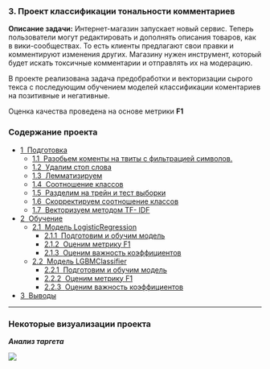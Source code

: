 ### 3. Проект классификации тональности комментариев
**Описание задачи:**
Интернет-магазин запускает новый сервис. Теперь пользователи могут редактировать и дополнять описания товаров, как в вики-сообществах. То есть клиенты предлагают свои правки и комментируют изменения других. Магазину нужен инструмент, который будет искать токсичные комментарии и отправлять их на модерацию.

В проекте реализована задача предобработки и векторизации сырого текса с последующим обучением моделей классификации коментариев на позитивные и негативные. 

Оценка качества проведена на основе метрики  **F1** 

### Содержание проекта
<div class="toc"><ul class="toc-item"><li><span><a href="#Подготовка" data-toc-modified-id="Подготовка-1"><span class="toc-item-num">1&nbsp;&nbsp;</span>Подготовка</a></span><ul class="toc-item"><li><span><a href="#Разобьем-коменты-на-твиты-с-фильтрацией-символов." data-toc-modified-id="Разобьем-коменты-на-твиты-с-фильтрацией-символов.-1.1"><span class="toc-item-num">1.1&nbsp;&nbsp;</span>Разобьем коменты на твиты с фильтрацией символов.</a></span></li><li><span><a href="#Удалим-стоп-слова" data-toc-modified-id="Удалим-стоп-слова-1.2"><span class="toc-item-num">1.2&nbsp;&nbsp;</span>Удалим стоп слова</a></span></li><li><span><a href="#Лемматизируем" data-toc-modified-id="Лемматизируем-1.3"><span class="toc-item-num">1.3&nbsp;&nbsp;</span>Лемматизируем</a></span></li><li><span><a href="#Соотношение-классов" data-toc-modified-id="Соотношение-классов-1.4"><span class="toc-item-num">1.4&nbsp;&nbsp;</span>Соотношение классов</a></span></li><li><span><a href="#Разделим-на-трейн-и-тест-выборки" data-toc-modified-id="Разделим-на-трейн-и-тест-выборки-1.5"><span class="toc-item-num">1.5&nbsp;&nbsp;</span>Разделим на трейн и тест выборки</a></span></li><li><span><a href="#Скорректируем-соотношение-классов" data-toc-modified-id="Скорректируем-соотношение-классов-1.6"><span class="toc-item-num">1.6&nbsp;&nbsp;</span>Скорректируем соотношение классов</a></span></li><li><span><a href="#Векторизуем-методом-TF--IDF" data-toc-modified-id="Векторизуем-методом-TF--IDF-1.7"><span class="toc-item-num">1.7&nbsp;&nbsp;</span>Векторизуем методом TF- IDF</a></span></li></ul></li><li><span><a href="#Обучение" data-toc-modified-id="Обучение-2"><span class="toc-item-num">2&nbsp;&nbsp;</span>Обучение</a></span><ul class="toc-item"><li><span><a href="#Модель-LogisticRegression" data-toc-modified-id="Модель-LogisticRegression-2.1"><span class="toc-item-num">2.1&nbsp;&nbsp;</span>Модель LogisticRegression</a></span><ul class="toc-item"><li><span><a href="#Подготовим-и-обучим-модель" data-toc-modified-id="Подготовим-и-обучим-модель-2.1.1"><span class="toc-item-num">2.1.1&nbsp;&nbsp;</span>Подготовим и обучим модель</a></span></li><li><span><a href="#Оценим-метрику-F1" data-toc-modified-id="Оценим-метрику-F1-2.1.2"><span class="toc-item-num">2.1.2&nbsp;&nbsp;</span>Оценим метрику F1</a></span></li><li><span><a href="#Оценим-важность-коэффициентов" data-toc-modified-id="Оценим-важность-коэффициентов-2.1.3"><span class="toc-item-num">2.1.3&nbsp;&nbsp;</span>Оценим важность коэффициентов</a></span></li></ul></li><li><span><a href="#Модель-LGBMClassifier" data-toc-modified-id="Модель-LGBMClassifier-2.2"><span class="toc-item-num">2.2&nbsp;&nbsp;</span>Модель LGBMClassifier</a></span><ul class="toc-item"><li><span><a href="#Подготовим-и-обучим-модель" data-toc-modified-id="Подготовим-и-обучим-модель-2.2.1"><span class="toc-item-num">2.2.1&nbsp;&nbsp;</span>Подготовим и обучим модель</a></span></li><li><span><a href="#Оценим-метрику-F1" data-toc-modified-id="Оценим-метрику-F1-2.2.2"><span class="toc-item-num">2.2.2&nbsp;&nbsp;</span>Оценим метрику F1</a></span></li><li><span><a href="#Оценим-важность-коэффициентов" data-toc-modified-id="Оценим-важность-коэффициентов-2.2.3"><span class="toc-item-num">2.2.3&nbsp;&nbsp;</span>Оценим важность коэффициентов</a></span></li></ul></li></ul></li><li><span><a href="#Выводы" data-toc-modified-id="Выводы-3"><span class="toc-item-num">3&nbsp;&nbsp;</span>Выводы</a></span></li></ul></div>

---

### Некоторые визуализации проекта

**_Анализ таргета_**

![](https://i.ibb.co/mq7TLsD/image.png)
